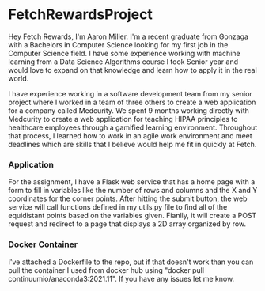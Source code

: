 # FetchRewardsProject
Hey Fetch Rewards, I'm Aaron Miller. I'm a recent graduate from Gonzaga with a Bachelors in Computer Science looking for my first job in the Computer Science field. I have some experience working with machine learning from a Data Science Algorithms course I took Senior year and would love to expand on that knowledge and learn how to apply it in the real world. 

I have experience working in a software development team from my senior project where I worked in a team of three others to create a web application for a company called Medcurity. We spent 9 months working directly with Medcurity to create a web application for teaching HIPAA principles to healthcare employees through a gamified learning environment. Throughout that process, I learned how to work in an agile work environment and meet deadlines which are skills that I believe would help me fit in quickly at Fetch. 
### Application
For the assignment, I have a Flask web service that has a home page with a form to fill in variables like the number of rows and columns and the X and Y coordinates for the corner points. After hitting the submit button, the web service will call functions defined in my utils.py file to find all of the equidistant points based on the variables given. Fianlly, it will create a POST request and redirect to a page that displays a 2D array organized by row.
### Docker Container
I've attached a Dockerfile to the repo, but if that doesn't work than you can pull the container I used from docker hub using "docker pull continuumio/anaconda3:2021.11". If you have any issues let me know.
